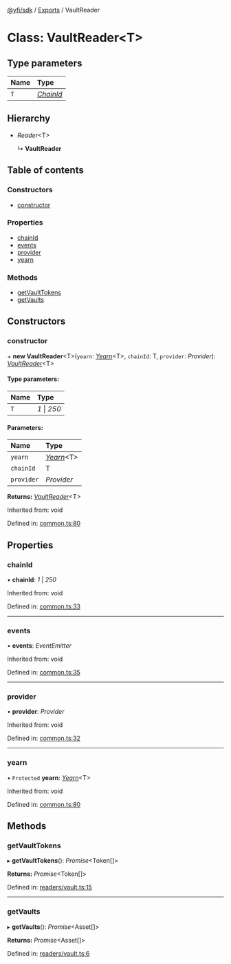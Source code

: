[@yfi/sdk](../README.md) / [Exports](../modules.md) / VaultReader

# Class: VaultReader<T\>

## Type parameters

Name | Type |
:------ | :------ |
`T` | [*ChainId*](../modules.md#chainid) |

## Hierarchy

* *Reader*<T\>

  ↳ **VaultReader**

## Table of contents

### Constructors

- [constructor](vaultreader.md#constructor)

### Properties

- [chainId](vaultreader.md#chainid)
- [events](vaultreader.md#events)
- [provider](vaultreader.md#provider)
- [yearn](vaultreader.md#yearn)

### Methods

- [getVaultTokens](vaultreader.md#getvaulttokens)
- [getVaults](vaultreader.md#getvaults)

## Constructors

### constructor

\+ **new VaultReader**<T\>(`yearn`: [*Yearn*](yearn.md)<T\>, `chainId`: T, `provider`: *Provider*): [*VaultReader*](vaultreader.md)<T\>

#### Type parameters:

Name | Type |
:------ | :------ |
`T` | *1* \| *250* |

#### Parameters:

Name | Type |
:------ | :------ |
`yearn` | [*Yearn*](yearn.md)<T\> |
`chainId` | T |
`provider` | *Provider* |

**Returns:** [*VaultReader*](vaultreader.md)<T\>

Inherited from: void

Defined in: [common.ts:80](https://github.com/yearn/yearn-sdk/blob/922cc91/src/common.ts#L80)

## Properties

### chainId

• **chainId**: *1* \| *250*

Inherited from: void

Defined in: [common.ts:33](https://github.com/yearn/yearn-sdk/blob/922cc91/src/common.ts#L33)

___

### events

• **events**: *EventEmitter*

Inherited from: void

Defined in: [common.ts:35](https://github.com/yearn/yearn-sdk/blob/922cc91/src/common.ts#L35)

___

### provider

• **provider**: *Provider*

Inherited from: void

Defined in: [common.ts:32](https://github.com/yearn/yearn-sdk/blob/922cc91/src/common.ts#L32)

___

### yearn

• `Protected` **yearn**: [*Yearn*](yearn.md)<T\>

Inherited from: void

Defined in: [common.ts:80](https://github.com/yearn/yearn-sdk/blob/922cc91/src/common.ts#L80)

## Methods

### getVaultTokens

▸ **getVaultTokens**(): *Promise*<Token[]\>

**Returns:** *Promise*<Token[]\>

Defined in: [readers/vault.ts:15](https://github.com/yearn/yearn-sdk/blob/922cc91/src/readers/vault.ts#L15)

___

### getVaults

▸ **getVaults**(): *Promise*<Asset[]\>

**Returns:** *Promise*<Asset[]\>

Defined in: [readers/vault.ts:6](https://github.com/yearn/yearn-sdk/blob/922cc91/src/readers/vault.ts#L6)
